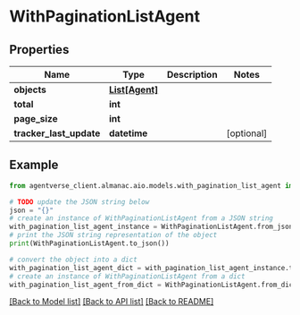# WithPaginationListAgent


## Properties

Name | Type | Description | Notes
------------ | ------------- | ------------- | -------------
**objects** | [**List[Agent]**](Agent.md) |  | 
**total** | **int** |  | 
**page_size** | **int** |  | 
**tracker_last_update** | **datetime** |  | [optional] 

## Example

```python
from agentverse_client.almanac.aio.models.with_pagination_list_agent import WithPaginationListAgent

# TODO update the JSON string below
json = "{}"
# create an instance of WithPaginationListAgent from a JSON string
with_pagination_list_agent_instance = WithPaginationListAgent.from_json(json)
# print the JSON string representation of the object
print(WithPaginationListAgent.to_json())

# convert the object into a dict
with_pagination_list_agent_dict = with_pagination_list_agent_instance.to_dict()
# create an instance of WithPaginationListAgent from a dict
with_pagination_list_agent_from_dict = WithPaginationListAgent.from_dict(with_pagination_list_agent_dict)
```
[[Back to Model list]](../README.md#documentation-for-models) [[Back to API list]](../README.md#documentation-for-api-endpoints) [[Back to README]](../README.md)


